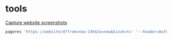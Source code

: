 # tools

[Capture website screenshots](https://github.com/sindresorhus/pageres)

```bash
pageres 'https://website/d?from=now-24h&to=now&kiosk=tv' '--header=Authorization: token' --crop --hide=.page-header 2200x1300 --filename=filename
```

